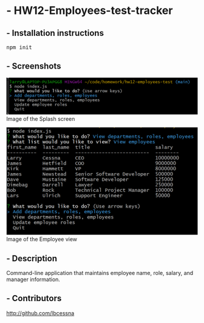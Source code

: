 
# - HW12-Employees-test-tracker
    
## - Installation instructions
<pre>
npm init
</pre>

## - Screenshots
![Splash screen](https://github.com/lbcessna/hw12-employees-test/blob/main/img/Splash%20screen.png?raw=true)<br>
Image of the Splash screen 

![Employee list](https://github.com/lbcessna/hw12-employees-test/blob/main/img/Employee%20list.png?raw=true)<br>
Image of the Employee view 

## - Description
Command-line application that maintains employee name, role, salary, and manager information.

## - Contributors
http://github.com/lbcessna